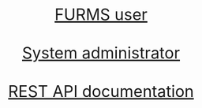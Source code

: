 
<p align="center" style="font-size: xx-large; height: 600px;">
  <a href="user">FURMS user</a> 
  <br/>
  <br/>  
  <a href="devops">System administrator</a> 
  <br/>
  <br/>
  <a href="rest-api">REST API documentation</a>
</p>
